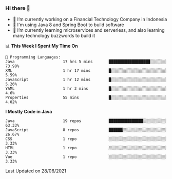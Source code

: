 ### Hi there 👋

<!--
**mazzama/mazzama** is a ✨ _special_ ✨ repository because its `README.md` (this file) appears on your GitHub profile.

Here are some ideas to get you started:

- 🔭 I’m currently working on ...
- 🌱 I’m currently learning ...
- 👯 I’m looking to collaborate on ...
- 🤔 I’m looking for help with ...
- 💬 Ask me about ...
- 📫 How to reach me: ...
- 😄 Pronouns: ...
- ⚡ Fun fact: ...
-->

- 🔭 I’m currently working on a Financial Technology Company in Indonesia
- :gun: I'm using Java 8 and Spring Boot to build software
- 🌱 I’m currently learning microservices and serverless, and also learning many technology buzzwords to build it

<!--START_SECTION:waka-->
📊 **This Week I Spent My Time On** 

```text
💬 Programming Languages: 
Java                     17 hrs 5 mins       ██████████████████░░░░░░░   73.98% 
XML                      1 hr 17 mins        █░░░░░░░░░░░░░░░░░░░░░░░░   5.59% 
JavaScript               1 hr 12 mins        █░░░░░░░░░░░░░░░░░░░░░░░░   5.26% 
YAML                     1 hr 3 mins         █░░░░░░░░░░░░░░░░░░░░░░░░   4.6% 
Properties               55 mins             █░░░░░░░░░░░░░░░░░░░░░░░░   4.02%

```

**I Mostly Code in Java** 

```text
Java                     19 repos            ███████████████░░░░░░░░░░   63.33% 
JavaScript               8 repos             ██████░░░░░░░░░░░░░░░░░░░   26.67% 
CSS                      1 repo              ░░░░░░░░░░░░░░░░░░░░░░░░░   3.33% 
HTML                     1 repo              ░░░░░░░░░░░░░░░░░░░░░░░░░   3.33% 
Vue                      1 repo              ░░░░░░░░░░░░░░░░░░░░░░░░░   3.33%

```



 Last Updated on 28/06/2021
<!--END_SECTION:waka-->